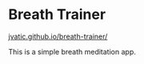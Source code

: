 # Breath Trainer

[jvatic.github.io/breath-trainer/](https://jvatic.github.io/breath-trainer/)

This is a simple breath meditation app.
